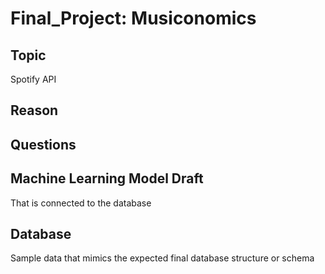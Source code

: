 # Final_Project: Musiconomics

## Topic
Spotify API 


## Reason

## Questions

## Machine Learning Model Draft
That is connected to the database

## Database

Sample data that mimics the expected final database structure or schema
